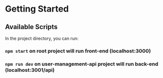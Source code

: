 # Getting Started

## Available Scripts

In the project directory, you can run:

### `npm start` on root project will run front-end (localhost:3000)

### `npm run dev` on user-management-api project will run back-end (localhost:3001/api)
